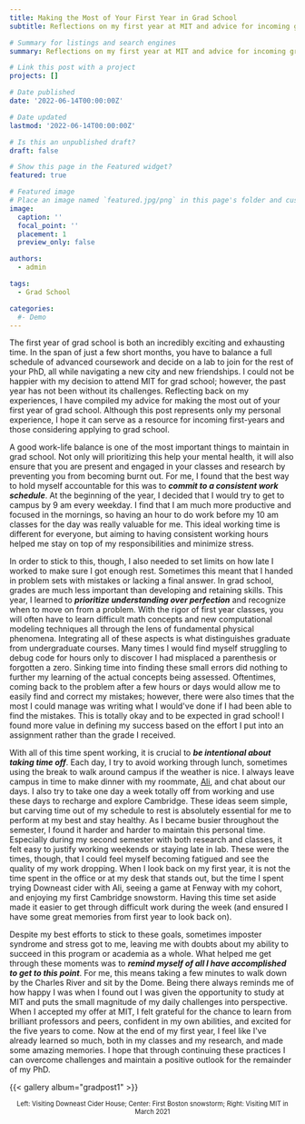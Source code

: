 ```yaml
---
title: Making the Most of Your First Year in Grad School
subtitle: Reflections on my first year at MIT and advice for incoming grad students

# Summary for listings and search engines
summary: Reflections on my first year at MIT and advice for incoming grad students

# Link this post with a project
projects: []

# Date published
date: '2022-06-14T00:00:00Z'

# Date updated
lastmod: '2022-06-14T00:00:00Z'

# Is this an unpublished draft?
draft: false

# Show this page in the Featured widget?
featured: true

# Featured image
# Place an image named `featured.jpg/png` in this page's folder and customize its options here.
image:
  caption: ''
  focal_point: ''
  placement: 1
  preview_only: false

authors:
  - admin

tags:
  - Grad School

categories:
  #- Demo
---
```


The first year of grad school is both an incredibly exciting and exhausting time. In the span of just a few short months, you have to balance a full schedule of advanced coursework and decide on a lab to join for the rest of your PhD, all while navigating a new city and new friendships. I could not be happier with my decision to attend MIT for grad school; however, the past year has not been without its challenges. Reflecting back on my experiences, I have compiled my advice for making the most out of your first year of grad school. Although this post represents only my personal experience, I hope it can serve as a resource for incoming first-years and those considering applying to grad school. 

A good work-life balance is one of the most important things to maintain in grad school. Not only will prioritizing this help your mental health, it will also ensure that you are present and engaged in your classes and research by preventing you from becoming burnt out. For me, I found that the best way to hold myself accountable for this was to **_commit to a consistent work schedule_**. At the beginning of the year, I decided that I would try to get to campus by 9 am every weekday. I find that I am much more productive and focused in the mornings, so having an hour to do work before my 10 am classes for the day was really valuable for me. This ideal working time is different for everyone, but aiming to having consistent working hours helped me stay on top of my responsibilities and minimize stress. 

In order to stick to this, though, I also needed to set limits on how late I worked to make sure I got enough rest. Sometimes this meant that I handed in problem sets with mistakes or lacking a final answer. In grad school, grades are much less important than developing and retaining skills. This year, I learned to **_prioritize understanding over perfection_** and recognize when to move on from a problem. With the rigor of first year classes, you will often have to learn difficult math concepts and new computational modeling techniques all through the lens of fundamental physical phenomena. Integrating all of these aspects is what distinguishes graduate from undergraduate courses. Many times I would find myself struggling to debug code for hours only to discover I had misplaced a parenthesis or forgotten a zero. Sinking time into finding these small errors did nothing to further my learning of the actual concepts being assessed. Oftentimes, coming back to the problem after a few hours or days would allow me to easily find and correct my mistakes; however, there were also times that the most I could manage was writing what I would've done if I had been able to find the mistakes. This is totally okay and to be expected in grad school! I found more value in defining my success based on the effort I put into an assignment rather than the grade I received. 

With all of this time spent working, it is crucial to **_be intentional about taking time off_**. Each day, I try to avoid working through lunch, sometimes using the break to walk around campus if the weather is nice. I always leave campus in time to make dinner with my roommate, [Ali](https://twitter.com/aligoldstein_), and chat about our days. I also try to take one day a week totally off from working and use these days to recharge and explore Cambridge. These ideas seem simple, but carving time out of my schedule to rest is absolutely essential for me to perform at my best and stay healthy. As I became busier throughout the semester, I found it harder and harder to maintain this personal time. Especially during my second semester with both research and classes, it felt easy to justify working weekends or staying late in lab. These were the times, though, that I could feel myself becoming fatigued and see the quality of my work dropping. When I look back on my first year, it is not the time spent in the office or at my desk that stands out, but the time I spent trying Downeast cider with Ali, seeing a game at Fenway with my cohort, and enjoying my first Cambridge snowstorm. Having this time set aside made it easier to get through difficult work during the week (and ensured I have some great memories from first year to look back on). 

Despite my best efforts to stick to these goals, sometimes imposter syndrome and stress got to me, leaving me with doubts about my ability to succeed in this program or academia as a whole. What helped me get through these moments was to **_remind myself of all I have accomplished to get to this point_**. For me, this means taking a few minutes to walk down by the Charles River and sit by the Dome. Being there always reminds me of how happy I was when I found out I was given the opportunity to study at MIT and puts the small magnitude of my daily challenges into perspective. When I accepted my offer at MIT, I felt grateful for the chance to learn from brilliant professors and peers, confident in my own abilities, and excited for the five years to come. Now at the end of my first year, I feel like I've already learned so much, both in my classes and my research, and made some amazing memories. I hope that through continuing these practices I can overcome challenges and maintain a positive outlook for the remainder of my PhD.

{{< gallery album="gradpost1" >}}
<div style="1000 px; font-size:80%; text-align:center;">
Left: Visiting Downeast Cider House; Center: First Boston snowstorm; Right: Visiting MIT in March 2021</div>
